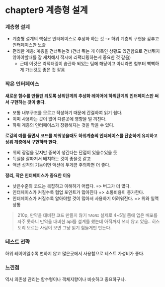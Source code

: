 # chapter9 계층형 설계

### 계층형 설계 
- 계층형 설계의 핵심은 인터페이스로 추상화 하는 것 -> 하위 계층의 구현을 감추고 인터페이스만 노출
- 편리한 계층: 계층을 건너뛰는것 (건너 뛰는 게 이득인 상황도 있긴함으로 건너뛰지 않아야할때를 잘 캐치해서 적시에 리팩터링하는게 중요한 것 같음)
  - 근데 이것은 리팩터링이 습관화 되있는 팀에 해당이고 아니라면 첨부터 빡빡하게 가는것도 좋은 것 같음

### 작은 인터페이스
**새로운 함수를 만들땐 되도록 상위단계의 추상화 레이어에 하위단계의 인터페이스만 써서 구현하는 것이 좋다.**
- 보통 내부구조를 모르고 작성하기 때문에 간결하여 읽기 쉽다.
- 이미 사용하는 곳이 없어 다른곳에 영향을 덜 끼친다.
- 하위 계층의 인터페이스가 장황해지는 것을 막을 수 있다.

**로깅의 예를 들면서 코드를 끼워넣을때도 하위계층의 인터페이스를 단순하게 유지하고 상위 계층에서 구현하라 한다.**
- 위의 장점을 갖지만 중복이 생긴다는 단점이 있을수있을 듯
- 득실을 잘따져서 배치하는 것이 좋을것 같고
- 액션 성격의 기능이면 액션에 두게끔 주의하면 더 좋다.

**정리, 작은 인터페이스가 중요한 이유**
- 낮은수준의 코드는 복잡하고 이해하기 어렵다. => 버그가 더 많다.
- 인터페이스가 커질수록 협업 포인트가 많아진다 => 소통비용이 증가한다.
- 인터페이스가 커질수록 알아야할 것이 많아서 사용하기 어려워진다. => 위와 일맥상통

> 210p, 만약을 대비한 코드 만들지 않기 `YAGNI` 
> 실제로 4~5월 쯤에 앱은 배포를 자주 못하니 만약을 대비한 api를 설계를 했는데 아직까지 쓰지 않고 있음..
히스토리 모르는 사람이 보면 그냥 읽기 힘들게만 만든다..

### 테스트 전략
하위 레이어일수록 변하지 않고 많은곳에서 사용함으로 테스트 가성비가 좋다.

### 느낀점
역시 의존성 관리는 함수형이나 객체지향이나 비슷하고 중요하구나.
